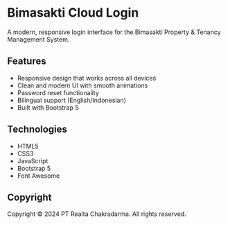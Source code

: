 # Bimasakti Cloud Login

A modern, responsive login interface for the Bimasakti Property & Tenancy Management System.

## Features
- Responsive design that works across all devices
- Clean and modern UI with smooth animations
- Password reset functionality
- Bilingual support (English/Indonesian)
- Built with Bootstrap 5

## Technologies
- HTML5
- CSS3
- JavaScript
- Bootstrap 5
- Font Awesome

## Copyright
Copyright © 2024 PT Realta Chakradarma. All rights reserved. 